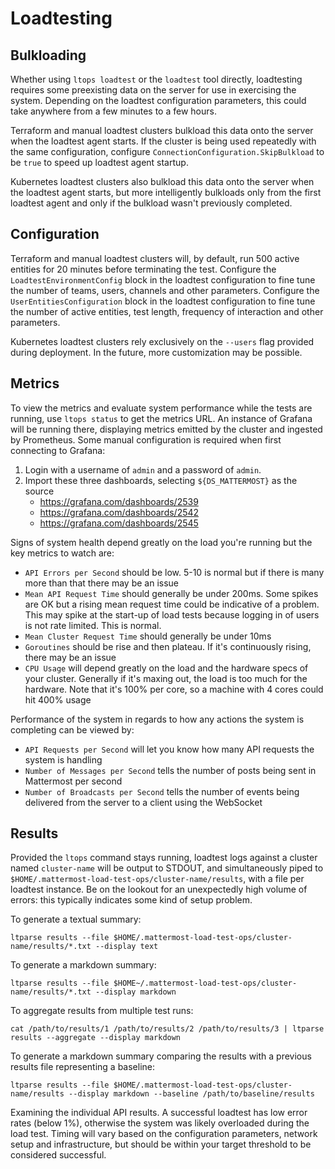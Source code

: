 # Loadtesting

## Bulkloading

Whether using `ltops loadtest` or the `loadtest` tool directly, loadtesting requires some preexisting data on the server for use in exercising the system. Depending on the loadtest configuration parameters, this could take anywhere from a few minutes to a few hours.

Terraform and manual loadtest clusters bulkload this data onto the server when the loadtest agent starts. If the cluster is being used repeatedly with the same configuration, configure `ConnectionConfiguration.SkipBulkload` to be `true` to speed up loadtest agent startup.

Kubernetes loadtest clusters also bulkload this data onto the server when the loadtest agent starts, but more intelligently bulkloads only from the first loadtest agent and only if the bulkload wasn't previously completed.

## Configuration

Terraform and manual loadtest clusters will, by default, run 500 active entities for 20 minutes before terminating the test. Configure the `LoadtestEnvironmentConfig` block in the loadtest configuration to fine tune the number of teams, users, channels and other parameters. Configure the `UserEntitiesConfiguration` block in the loadtest configuration to fine tune the number of active entities, test length, frequency of interaction and other parameters.

Kubernetes loadtest clusters rely exclusively on the `--users` flag provided during deployment. In the future, more customization may be possible.

## Metrics

To view the metrics and evaluate system performance while the tests are running, use `ltops status` to get the metrics URL. An instance of Grafana will be running there, displaying metrics emitted by the cluster and ingested by Prometheus. Some manual configuration is required when first connecting to Grafana:

1. Login with a username of `admin` and a password of `admin`.
2. Import these three dashboards, selecting `${DS_MATTERMOST}` as the source
   - https://grafana.com/dashboards/2539
   - https://grafana.com/dashboards/2542
   - https://grafana.com/dashboards/2545

Signs of system health depend greatly on the load you're running but the key metrics to watch are:
- `API Errors per Second` should be low. 5-10 is normal but if there is many more than that there may be an issue
- `Mean API Request Time` should generally be under 200ms. Some spikes are OK but a rising mean request time could be indicative of a problem. This may spike at the start-up of load tests because logging in of users is not rate limited. This is normal.
- `Mean Cluster Request Time` should generally be under 10ms
- `Goroutines` should be rise and then plateau. If it's continuously rising, there may be an issue
- `CPU Usage` will depend greatly on the load and the hardware specs of your cluster. Generally if it's maxing out, the load is too much for the hardware. Note that it's 100% per core, so a machine with 4 cores could hit 400% usage

Performance of the system in regards to how any actions the system is completing can be viewed by:
- `API Requests per Second` will let you know how many API requests the system is handling
- `Number of Messages per Second` tells the number of posts being sent in Mattermost per second
- `Number of Broadcasts per Second` tells the number of events being delivered from the server to a client using the WebSocket

## Results

Provided the `ltops` command stays running, loadtest logs against a cluster named `cluster-name` will be output to STDOUT, and simultaneously piped to `$HOME/.mattermost-load-test-ops/cluster-name/results`, with a file per loadtest instance. Be on the lookout for an unexpectedly high volume of errors: this typically indicates some kind of setup problem.

To generate a textual summary:
```
ltparse results --file $HOME/.mattermost-load-test-ops/cluster-name/results/*.txt --display text
```

To generate a markdown summary:
```
ltparse results --file $HOME~/.mattermost-load-test-ops/cluster-name/results/*.txt --display markdown
```

To aggregate results from multiple test runs:
```
cat /path/to/results/1 /path/to/results/2 /path/to/results/3 | ltparse results --aggregate --display markdown
```

To generate a markdown summary comparing the results with a previous results file representing a baseline:
```
ltparse results --file $HOME/.mattermost-load-test-ops/cluster-name/results --display markdown --baseline /path/to/baseline/results
```

Examining the individual API results. A successful loadtest has low error rates (below 1%), otherwise the system was likely overloaded during the load test. Timing will vary based on the configuration parameters, network setup and infrastructure, but should be within your target threshold to be considered successful.
